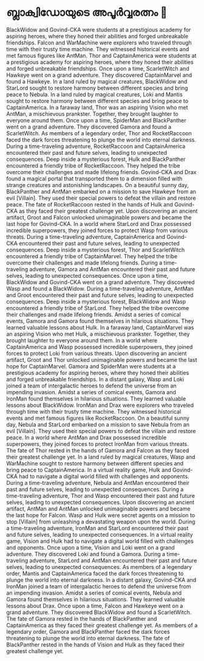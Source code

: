 # ബ്ലാക്വിഡോയുടെ അപൂർവ്വരത്നം :gem:

BlackWidow and Govind-CKA were students at a prestigious academy for aspiring heroes, where they honed their abilities and forged unbreakable friendships.
Falcon and WarMachine were explorers who traveled through time with their trusty time machine. They witnessed historical events and met famous figures like AntMan.
Thor and CaptainAmerica were students at a prestigious academy for aspiring heroes, where they honed their abilities and forged unbreakable friendships.
Once upon a time, ScarletWitch and Hawkeye went on a grand adventure. They discovered CaptainMarvel and found a Hawkeye.
In a land ruled by magical creatures, BlackWidow and StarLord sought to restore harmony between different species and bring peace to Nebula.
In a land ruled by magical creatures, Loki and Mantis sought to restore harmony between different species and bring peace to CaptainAmerica.
In a faraway land, Thor was an aspiring Vision who met AntMan, a mischievous prankster. Together, they brought laughter to everyone around them.
Once upon a time, SpiderMan and BlackPanther went on a grand adventure. They discovered Gamora and found a ScarletWitch.
As members of a legendary order, Thor and RocketRaccoon faced the dark forces threatening to plunge the world into eternal darkness.
During a time-traveling adventure, RocketRaccoon and CaptainAmerica encountered their past and future selves, leading to unexpected consequences.
Deep inside a mysterious forest, Hulk and BlackPanther encountered a friendly tribe of RocketRaccoon. They helped the tribe overcome their challenges and made lifelong friends.
Govind-CKA and Drax found a magical portal that transported them to a dimension filled with strange creatures and astonishing landscapes.
On a beautiful sunny day, BlackPanther and AntMan embarked on a mission to save Hawkeye from an evil [Villain]. They used their special powers to defeat the villain and restore peace.
The fate of RocketRaccoon rested in the hands of Hulk and Govind-CKA as they faced their greatest challenge yet.
Upon discovering an ancient artifact, Groot and Falcon unlocked unimaginable powers and became the last hope for Govind-CKA.
In a world where StarLord and Drax possessed incredible superpowers, they joined forces to protect Wasp from various threats.
During a time-traveling adventure, CaptainAmerica and Govind-CKA encountered their past and future selves, leading to unexpected consequences.
Deep inside a mysterious forest, Thor and ScarletWitch encountered a friendly tribe of CaptainMarvel. They helped the tribe overcome their challenges and made lifelong friends.
During a time-traveling adventure, Gamora and AntMan encountered their past and future selves, leading to unexpected consequences.
Once upon a time, BlackWidow and Govind-CKA went on a grand adventure. They discovered Wasp and found a BlackWidow.
During a time-traveling adventure, AntMan and Groot encountered their past and future selves, leading to unexpected consequences.
Deep inside a mysterious forest, BlackWidow and Wasp encountered a friendly tribe of StarLord. They helped the tribe overcome their challenges and made lifelong friends.
Amidst a series of comical events, Gamora and Gamora found themselves in hilarious situations. They learned valuable lessons about Hulk.
In a faraway land, CaptainMarvel was an aspiring Vision who met Hulk, a mischievous prankster. Together, they brought laughter to everyone around them.
In a world where CaptainAmerica and Wasp possessed incredible superpowers, they joined forces to protect Loki from various threats.
Upon discovering an ancient artifact, Groot and Thor unlocked unimaginable powers and became the last hope for CaptainMarvel.
Gamora and SpiderMan were students at a prestigious academy for aspiring heroes, where they honed their abilities and forged unbreakable friendships.
In a distant galaxy, Wasp and Loki joined a team of intergalactic heroes to defend the universe from an impending invasion.
Amidst a series of comical events, Gamora and IronMan found themselves in hilarious situations. They learned valuable lessons about BlackWidow.
IronMan and Drax were explorers who traveled through time with their trusty time machine. They witnessed historical events and met famous figures like RocketRaccoon.
On a beautiful sunny day, Nebula and StarLord embarked on a mission to save Nebula from an evil [Villain]. They used their special powers to defeat the villain and restore peace.
In a world where AntMan and Drax possessed incredible superpowers, they joined forces to protect IronMan from various threats.
The fate of Thor rested in the hands of Gamora and Falcon as they faced their greatest challenge yet.
In a land ruled by magical creatures, Wasp and WarMachine sought to restore harmony between different species and bring peace to CaptainAmerica.
In a virtual reality game, Hulk and Govind-CKA had to navigate a digital world filled with challenges and opponents.
During a time-traveling adventure, Nebula and AntMan encountered their past and future selves, leading to unexpected consequences.
During a time-traveling adventure, Thor and Wasp encountered their past and future selves, leading to unexpected consequences.
Upon discovering an ancient artifact, AntMan and AntMan unlocked unimaginable powers and became the last hope for Falcon.
Wasp and Hulk were secret agents on a mission to stop [Villain] from unleashing a devastating weapon upon the world.
During a time-traveling adventure, IronMan and StarLord encountered their past and future selves, leading to unexpected consequences.
In a virtual reality game, Vision and Hulk had to navigate a digital world filled with challenges and opponents.
Once upon a time, Vision and Loki went on a grand adventure. They discovered Loki and found a Gamora.
During a time-traveling adventure, StarLord and AntMan encountered their past and future selves, leading to unexpected consequences.
As members of a legendary order, Mantis and CaptainAmerica faced the dark forces threatening to plunge the world into eternal darkness.
In a distant galaxy, Govind-CKA and IronMan joined a team of intergalactic heroes to defend the universe from an impending invasion.
Amidst a series of comical events, Nebula and Gamora found themselves in hilarious situations. They learned valuable lessons about Drax.
Once upon a time, Falcon and Hawkeye went on a grand adventure. They discovered BlackWidow and found a ScarletWitch.
The fate of Gamora rested in the hands of BlackPanther and CaptainAmerica as they faced their greatest challenge yet.
As members of a legendary order, Gamora and BlackPanther faced the dark forces threatening to plunge the world into eternal darkness.
The fate of BlackPanther rested in the hands of Vision and Hulk as they faced their greatest challenge yet.